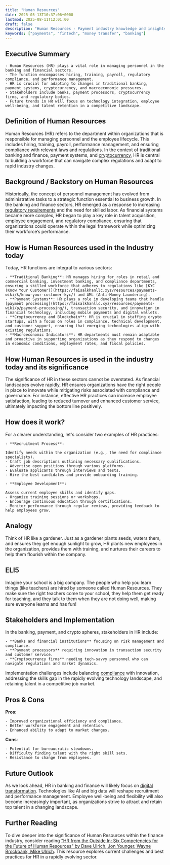 ```yaml
---
title: "Human Resources"
date: 2025-05-13T10:37:06+0000
lastmod: 2025-08-11T12:01:00
draft: false
description: "Human Resources - Payment industry knowledge and insights"
keywords: ["payments", "fintech", "money transfer", "banking"]
---
```


## Executive Summary

 	- Human Resources (HR) plays a vital role in managing personnel in the banking and financial sectors.
 	- The function encompasses hiring, training, payroll, regulatory compliance, and performance management.
 	- HR is crucial for adapting to changes in traditional banking, payment systems, cryptocurrency, and macroeconomic pressures.
 	- Stakeholders include banks, payment processors, cryptocurrency firms, and regulatory bodies.
 	- Future trends in HR will focus on technology integration, employee well-being, and talent retention in a competitive landscape.

## Definition of Human Resources
Human Resources (HR) refers to the department within organizations that is responsible for managing personnel and the employee lifecycle. This includes hiring, training, payroll, performance management, and ensuring compliance with relevant laws and regulations. In the context of traditional banking and finance, payment systems, and [cryptocurrency](https://faisalkhanllc.xyz/resources/payments-wiki/c/cryptocurrency/), HR is central to building a workforce that can navigate complex regulations and adapt to rapid industry changes.
## Background / Backstory on Human Resources
Historically, the concept of personnel management has evolved from administrative tasks to a strategic function essential to business growth. In the banking and finance sectors, HR emerged as a response to increasing [regulatory requirements](https://faisalkhanllc.xyz/resources/payments-wiki/f/financial-regulatory-frameworks/) and the need for skilled labor. As financial systems became more complex, HR began to play a key role in talent acquisition, employee engagement, and regulatory compliance, ensuring that organizations could operate within the legal framework while optimizing their workforce’s performance.
## How is Human Resources used in the Industry today
Today, HR functions are integral to various sectors:

 	- **Traditional Banking**: HR manages hiring for roles in retail and commercial banking, investment banking, and compliance departments, ensuring a skilled workforce that adheres to regulations like [KYC (Know Your Customer)](https://faisalkhanllc.xyz/resources/payments-wiki/k/know-your-customer-kyc/) and AML (Anti-Money Laundering).
 	- **Payment Systems**: HR plays a role in developing teams that handle [payment processing](https://faisalkhanllc.xyz/resources/payments-wiki/p/payment-processing/), transaction security, and innovation in financial technology, including mobile payments and digital wallets.
 	- **Cryptocurrency and Blockchain**: HR is crucial in staffing crypto startups, with a focus on roles in compliance, technical development, and customer support, ensuring that emerging technologies align with existing regulations.
 	- **Macroeconomic Indicators**: HR departments must remain adaptable and proactive in supporting organizations as they respond to changes in economic conditions, employment rates, and fiscal policies.

## How Human Resources is used in the industry today and its significance
The significance of HR in these sectors cannot be overstated. As financial landscapes evolve rapidly, HR ensures organizations have the right people in place to innovate while mitigating risks associated with compliance and governance. For instance, effective HR practices can increase employee satisfaction, leading to reduced turnover and enhanced customer service, ultimately impacting the bottom line positively.
## How does it work?
For a clearer understanding, let's consider two examples of HR practices:

 	- **Recruitment Process**:

 	Identify needs within the organization (e.g., the need for compliance specialists).
 	- Craft job descriptions outlining necessary qualifications.
 	- Advertise open positions through various platforms.
 	- Evaluate applicants through interviews and tests.
 	- Hire the best candidates and provide onboarding training.

 	- **Employee Development**:

 	Assess current employee skills and identify gaps.
 	- Organize training sessions or workshops.
 	- Encourage continuous education through certifications.
 	- Monitor performance through regular reviews, providing feedback to help employees grow.

## Analogy
Think of HR like a gardener. Just as a gardener plants seeds, waters them, and ensures they get enough sunlight to grow, HR plants new employees in the organization, provides them with training, and nurtures their careers to help them flourish within the company.
## ELI5
Imagine your school is a big company. The people who help you learn things (like teachers) are hired by someone called Human Resources. They make sure the right teachers come to your school, they help them get ready for teaching, and they talk to them when they are not doing well, making sure everyone learns and has fun!
## Stakeholders and Implementation
In the banking, payment, and crypto spheres, stakeholders in HR include:

 	- **Banks and financial institutions** focusing on risk management and compliance.
 	- **Payment processors** requiring innovation in transaction security and customer service.
 	- **Cryptocurrency firms** needing tech-savvy personnel who can navigate regulations and market dynamics.

Implementation challenges include balancing [compliance](https://faisalkhanllc.xyz/resources/payments-wiki/c/compliance-program/) with innovation, addressing the skills gap in the rapidly evolving technology landscape, and retaining talent in a competitive job market.
## Pros & Cons
**Pros**:

 	- Improved organizational efficiency and compliance.
 	- Better workforce engagement and retention.
 	- Enhanced ability to adapt to market changes.

**Cons**:

 	- Potential for bureaucratic slowdowns.
 	- Difficulty finding talent with the right skill sets.
 	- Resistance to change from employees.

## Future Outlook
As we look ahead, HR in banking and finance will likely focus on [digital transformation](https://faisalkhanllc.xyz/resources/payments-wiki/d/digital-transformation/). Technologies like AI and big data will reshape recruitment and performance management. Employee well-being and flexibility will also become increasingly important, as organizations strive to attract and retain top talent in a changing landscape.
## Further Reading
To dive deeper into the significance of Human Resources within the finance industry, consider reading ["HR from the Outside In: Six Competencies for the Future of Human Resources" by Dave Ulrich, Jon Younger, Wayne Brockbank, Mike Ulrich](https://www.goodreads.com/book/show/15854810-hr-from-the-outside-in). This resource explores current challenges and best practices for HR in a rapidly evolving sector.

```

```